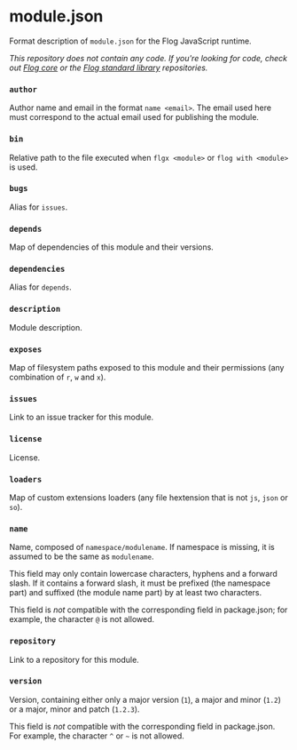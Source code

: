 # module.json

Format description of `module.json` for the Flog JavaScript runtime.

*This repository does not contain any code. If you're looking for code, check
out [Flog core][core] or the [Flog standard library][std] repositories.*

### `author`

Author name and email in the format `name <email>`. The email used here must
correspond to the actual email used for publishing the module.

### `bin`

Relative path to the file executed when `flgx <module>` or `flog with <module>`
is used.

### `bugs`

Alias for `issues`.

### `depends`

Map of dependencies of this module and their versions.

### `dependencies`

Alias for `depends`.

### `description`

Module description.

### `exposes`

Map of filesystem paths exposed to this module and their permissions (any
combination of `r`, `w` and `x`).

### `issues`

Link to an issue tracker for this module.

### `license`

License.

### `loaders`

Map of custom extensions loaders (any file hextension that is not `js`, `json`
or `so`).

### `name`

Name, composed of `namespace/modulename`. If namespace is missing, it is
assumed to be the same as `modulename`.

This field may only contain lowercase characters, hyphens and a forward slash.
If it contains a forward slash, it must be prefixed (the namespace part) and
suffixed (the module name part) by at least two characters.

This field is *not* compatible with the corresponding field in package.json;
for example, the character `@` is not allowed.

### `repository`

Link to a repository for this module.

### `version`

Version, containing either only a major version (`1`), a major and minor
(`1.2`) or a major, minor and patch (`1.2.3`).

This field is *not* compatible with the corresponding field in package.json.
For example, the character `^` or `~` is not allowed.

[core]: https://github.com/flogjs/flog
[std]: https://github.com/flogjs/std
